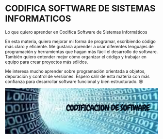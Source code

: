 # CODIFICA SOFTWARE DE SISTEMAS INFORMATICOS
Lo que quiero aprender en Codifica Software de Sistemas Informáticos

En esta materia, quiero mejorar mi forma de programar, escribiendo código más claro y eficiente. Me gustaría aprender a usar diferentes lenguajes de programación y herramientas que hagan más fácil el desarrollo de software. También quiero entender mejor cómo organizar el código y trabajar en equipo para crear proyectos más sólidos.

Me interesa mucho aprender sobre programación orientada a objetos, depuración y control de versiones. Espero salir de esta materia con más confianza para desarrollar software funcional y bien estructurado. 😎


![image alt](https://github.com/ericksh2208/cot-soft-sis/blob/f36852f4cb42ce71aefaa1980e85480168831df9/CODIFICACION%20DE%20SOFTWARE.jpg)





